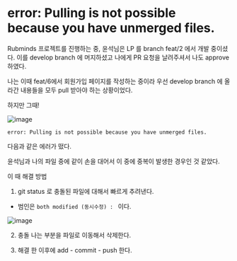 # error: Pulling is not possible because you have unmerged files.

Rubminds 프로젝트를 진행하는 중, 윤석님은 LP 를 branch feat/2 에서 개발 중이셨다. 이를 develop branch 에 머지하셨고 나에게 PR 요청을 날려주셔서 나도 approve하였다.

나는 이때 feat/6에서 회원가입 페이지를 작성하는 중이라 우선 develop branch 에 올라간 내용들을 모두 pull 받아야 하는 상황이었다.

하지만 그때!

![image](https://user-images.githubusercontent.com/63600953/141889524-0aeef9e1-d8fe-40c1-95dc-94138de13144.png)

`error: Pulling is not possible because you have unmerged files.`

다음과 같은 에러가 떴다.

윤석님과 나의 파일 중에 같이 손을 대어서 이 중에 중복이 발생한 경우인 것 같았다.

이 때 해결 방법

1. git status 로 충돌된 파일에 대해서 빠르게 추려낸다.

- 범인은 `both modified (동시수정) : ` 이다.

![image](https://user-images.githubusercontent.com/63600953/141890113-0ff8797e-efef-41ff-8b41-56b8526118fd.png)

2. 충돌 나는 부분을 파일로 이동해서 삭제한다.

3. 해결 한 이후에 add - commit - push 한다.
